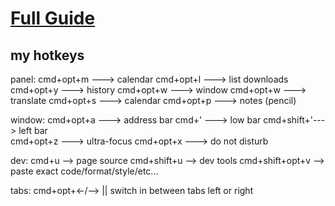 # [Full Guide](https://github.com/aharo24/opensource/blob/main/dotfiles/vivaldi.md)


## my hotkeys
panel:
	cmd+opt+m ---> calendar
	cmd+opt+l ---> list downloads
	cmd+opt+y ---> history
	cmd+opt+w ---> window
	cmd+opt+w ---> translate
	cmd+opt+s ---> calendar
	cmd+opt+p ---> notes (pencil)


window:
	cmd+opt+a  ---> address bar
	cmd+'      ---> low bar
	cmd+shift+'---> left bar  
	cmd+opt+z  ---> ultra-focus
	cmd+opt+x  ---> do not disturb


dev:
	cmd+u         -->  page source 
	cmd+shift+u   -->  dev tools
	cmd+shift+opt+v --> paste exact code/format/style/etc...

tabs:
	cmd+opt+<-/--> || switch in between tabs left or right






